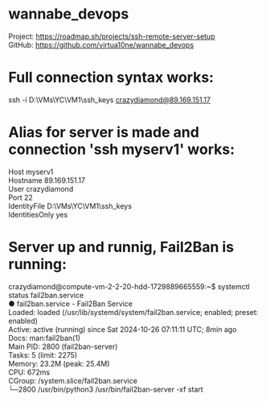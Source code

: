 # wannabe_devops  
Project: https://roadmap.sh/projects/ssh-remote-server-setup  
GitHub: https://github.com/virtua10ne/wannabe_devops  
  
# Full connection syntax works:  
ssh -i D:\VMs\YC\VM1\ssh_keys crazydiamond@89.169.151.17  
  
# Alias for server is made and connection 'ssh myserv1' works:  
Host myserv1  
  Hostname 89.169.151.17  
  User crazydiamond  
  Port 22  
  IdentityFile D:\VMs\YC\VM1\ssh_keys  
  IdentitiesOnly yes  
  
# Server up and runnig, Fail2Ban is running:  
crazydiamond@compute-vm-2-2-20-hdd-1729889665559:~$ systemctl status fail2ban.service  
● fail2ban.service - Fail2Ban Service  
     Loaded: loaded (/usr/lib/systemd/system/fail2ban.service; enabled; preset: enabled)  
     Active: active (running) since Sat 2024-10-26 07:11:11 UTC; 8min ago  
       Docs: man:fail2ban(1)  
   Main PID: 2800 (fail2ban-server)  
      Tasks: 5 (limit: 2275)  
     Memory: 23.2M (peak: 25.4M)  
        CPU: 672ms  
     CGroup: /system.slice/fail2ban.service  
             └─2800 /usr/bin/python3 /usr/bin/fail2ban-server -xf start  

